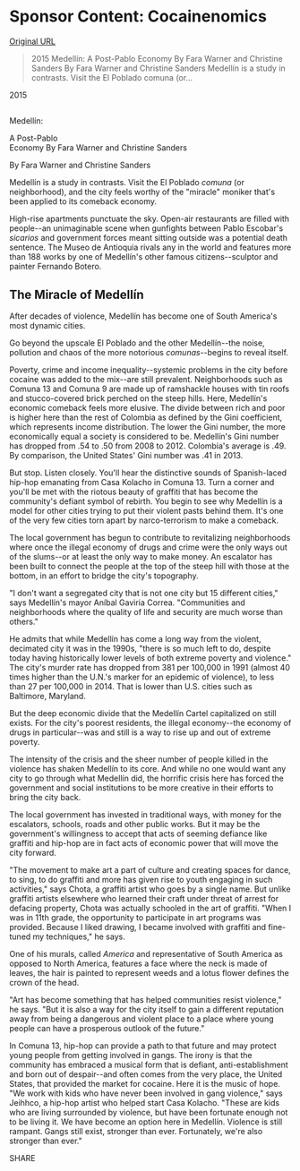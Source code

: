 # Sponsor Content: Cocainenomics

[Original URL](http://www.wsj.com/ad/cocainenomics/)

> 2015 Medellín: A Post-Pablo Economy By Fara Warner and Christine Sanders By Fara Warner and Christine Sanders Medellín is a study in contrasts. Visit the El Poblado comuna (or...

2015

## 

Medellín:

A Post-Pablo<br>
Economy By Fara Warner and Christine Sanders

By Fara Warner and Christine Sanders

Medellín is a study in contrasts. Visit the El Poblado _comuna_ (or neighborhood), and the city feels worthy of the "miracle" moniker that's been applied to its comeback economy.

High-rise apartments punctuate the sky. Open-air restaurants are filled with people--an unimaginable scene when gunfights between Pablo Escobar's _sicarios_ and government forces meant sitting outside was a potential death sentence. The Museo de Antioquia rivals any in the world and features more than 188 works by one of Medellín's other famous citizens--sculptor and painter Fernando Botero.

## The Miracle of Medellín

After decades of violence, Medellín has become one of South America's most dynamic cities.

Go beyond the upscale El Poblado and the other Medellín--the noise, pollution and chaos of the more notorious _comunas_--begins to reveal itself.

Poverty, crime and income inequality--systemic problems in the city before cocaine was added to the mix--are still prevalent. Neighborhoods such as Comuna 13 and Comuna 9 are made up of ramshackle houses with tin roofs and stucco-covered brick perched on the steep hills. Here, Medellín's economic comeback feels more elusive. The divide between rich and poor is higher here than the rest of Colombia as defined by the Gini coefficient, which represents income distribution. The lower the Gini number, the more economically equal a society is considered to be. Medellín's Gini number has dropped from .54 to .50 from 2008 to 2012\. Colombia's average is .49\. By comparison, the United States' Gini number was .41 in 2013.

But stop. Listen closely. You'll hear the distinctive sounds of Spanish-laced hip-hop emanating from Casa Kolacho in Comuna 13\. Turn a corner and you'll be met with the riotous beauty of graffiti that has become the community's defiant symbol of rebirth. You begin to see why Medellín is a model for other cities trying to put their violent pasts behind them. It's one of the very few cities torn apart by narco-terrorism to make a comeback.

The local government has begun to contribute to revitalizing neighborhoods where once the illegal economy of drugs and crime were the only ways out of the slums--or at least the only way to make money. An escalator has been built to connect the people at the top of the steep hill with those at the bottom, in an effort to bridge the city's topography.

"I don't want a segregated city that is not one city but 15 different cities," says Medellín's mayor Aníbal Gaviria Correa. "Communities and neighborhoods where the quality of life and security are much worse than others."

He admits that while Medellín has come a long way from the violent, decimated city it was in the 1990s, "there is so much left to do, despite today having historically lower levels of both extreme poverty and violence." The city's murder rate has dropped from 381 per 100,000 in 1991 (almost 40 times higher than the U.N.'s marker for an epidemic of violence), to less than 27 per 100,000 in 2014\. That is lower than U.S. cities such as Baltimore, Maryland.

But the deep economic divide that the Medellín Cartel capitalized on still exists. For the city's poorest residents, the illegal economy--the economy of drugs in particular--was and still is a way to rise up and out of extreme poverty.

The intensity of the crisis and the sheer number of people killed in the violence has shaken Medellín to its core. And while no one would want any city to go through what Medellín did, the horrific crisis here has forced the government and social institutions to be more creative in their efforts to bring the city back.

The local government has invested in traditional ways, with money for the escalators, schools, roads and other public works. But it may be the government's willingness to accept that acts of seeming defiance like graffiti and hip-hop are in fact acts of economic power that will move the city forward.

"The movement to make art a part of culture and creating spaces for dance, to sing, to do graffiti and more has given rise to youth engaging in such activities," says Chota, a graffiti artist who goes by a single name. But unlike graffiti artists elsewhere who learned their craft under threat of arrest for defacing property, Chota was actually schooled in the art of graffiti. "When I was in 11th grade, the opportunity to participate in art programs was provided. Because I liked drawing, I became involved with graffiti and fine-tuned my techniques," he says.

One of his murals, called _America_ and representative of South America as opposed to North America, features a face where the neck is made of leaves, the hair is painted to represent weeds and a lotus flower defines the crown of the head.

"Art has become something that has helped communities resist violence," he says. "But it is also a way for the city itself to gain a different reputation away from being a dangerous and violent place to a place where young people can have a prosperous outlook of the future."

In Comuna 13, hip-hop can provide a path to that future and may protect young people from getting involved in gangs. The irony is that the community has embraced a musical form that is defiant, anti-establishment and born out of despair--and often comes from the very place, the United States, that provided the market for cocaine. Here it is the music of hope. "We work with kids who have never been involved in gang violence," says Jeihhco, a hip-hop artist who helped start Casa Kolacho. "These are kids who are living surrounded by violence, but have been fortunate enough not to be living it. We have become an option here in Medellín. Violence is still rampant. Gangs still exist, stronger than ever. Fortunately, we're also stronger than ever."

<span class="share">SHARE</span>
